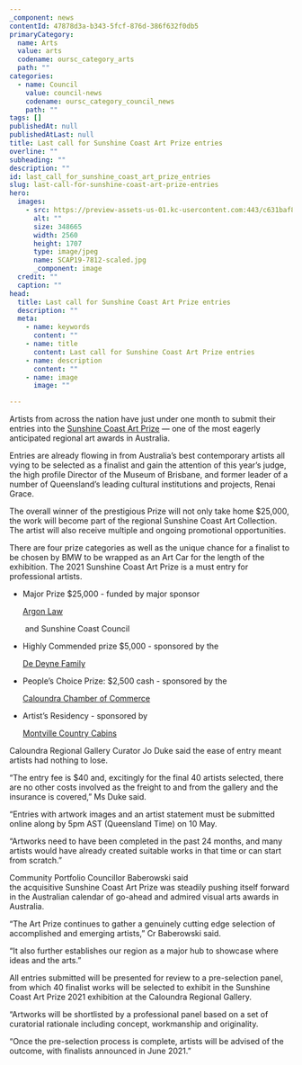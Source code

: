 ```yaml
---
_component: news
contentId: 47878d3a-b343-5fcf-876d-386f632f0db5
primaryCategory:
  name: Arts
  value: arts
  codename: oursc_category_arts
  path: ""
categories:
  - name: Council
    value: council-news
    codename: oursc_category_council_news
    path: ""
tags: []
publishedAt: null
publishedAtLast: null
title: Last call for Sunshine Coast Art Prize entries
overline: ""
subheading: ""
description: ""
id: last_call_for_sunshine_coast_art_prize_entries
slug: last-call-for-sunshine-coast-art-prize-entries
hero:
  images:
    - src: https://preview-assets-us-01.kc-usercontent.com:443/c631baf8-1b46-001f-580c-d0001b68b4a8/337d30d3-9355-46f1-a251-6c15c879e63e/SCAP19-7812-scaled.jpg
      alt: ""
      size: 348665
      width: 2560
      height: 1707
      type: image/jpeg
      name: SCAP19-7812-scaled.jpg
      _component: image
  credit: ""
  caption: ""
head:
  title: Last call for Sunshine Coast Art Prize entries
  description: ""
  meta:
    - name: keywords
      content: ""
    - name: title
      content: Last call for Sunshine Coast Art Prize entries
    - name: description
      content: ""
    - name: image
      image: ""

---
```

Artists from across the nation have just under one month to submit their entries into the [Sunshine Coast Art Prize](https://gallery.sunshinecoast.qld.gov.au/Art-Prizes/Sunshine-Coast-Art-Prize)
&#x20;— one of the most eagerly anticipated regional art awards in Australia.

Entries are already flowing in from Australia’s best contemporary artists all vying to be selected as a finalist and gain the attention of this year’s judge, the high profile Director of the Museum of Brisbane, and former leader of a number of Queensland’s leading cultural institutions and projects, Renai Grace.

The overall winner of the prestigious Prize will not only take home $25,000, the work will become part of the regional Sunshine Coast Art Collection. The artist will also receive multiple and ongoing promotional opportunities.

There are four prize categories as well as the unique chance for a finalist to be chosen by BMW to be wrapped as an Art Car for the length of the exhibition. The 2021 Sunshine Coast Art Prize is a must entry for professional artists.

*   Major Prize $25,000 - funded by major sponsor 

    [Argon Law](https://www.argonlaw.com.au/)


     and Sunshine Coast Council

*   Highly Commended prize $5,000 - sponsored by the 

    [De Deyne Family](https://theceramichouse.studio/)


*   People’s Choice Prize: $2,500 cash - sponsored by the 

    [Caloundra Chamber of Commerce](https://www.caloundrachamber.com.au/community/caloundra)


*   Artist’s Residency - sponsored by 

    [Montville Country Cabins](https://www.montvillecabins.com.au/)


Caloundra Regional Gallery Curator Jo Duke said the ease of entry meant artists had nothing to lose.

“The entry fee is $40 and, excitingly for the final 40 artists selected, there are no other costs involved as the freight to and from the gallery and the insurance is covered,” Ms Duke said.

“Entries with artwork images and an artist statement must be submitted online along by 5pm AST (Queensland Time) on 10 May.

“Artworks need to have been completed in the past 24 months, and many artists would have already created suitable works in that time or can start from scratch.”

Community Portfolio Councillor Baberowski said the acquisitive Sunshine Coast Art Prize was steadily pushing itself forward in the Australian calendar of go-ahead and admired visual arts awards in Australia.

“The Art Prize continues to gather a genuinely cutting edge selection of accomplished and emerging artists,” Cr Baberowski said.

“It also further establishes our region as a major hub to showcase where ideas and the arts.”

All entries submitted will be presented for review to a pre-selection panel, from which 40 finalist works will be selected to exhibit in the Sunshine Coast Art Prize 2021 exhibition at the Caloundra Regional Gallery.

“Artworks will be shortlisted by a professional panel based on a set of curatorial rationale including concept, workmanship and originality.

“Once the pre-selection process is complete, artists will be advised of the outcome, with finalists announced in June 2021.”
